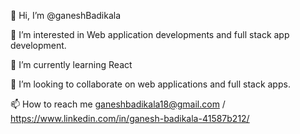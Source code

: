 👋 Hi, I’m @ganeshBadikala

👀 I’m interested in Web application developments and full stack app development.

🌱 I’m currently learning React 

💞️ I’m looking to collaborate on web applications and full stack apps.

📫 How to reach me ganeshbadikala18@gmail.com / https://www.linkedin.com/in/ganesh-badikala-41587b212/
